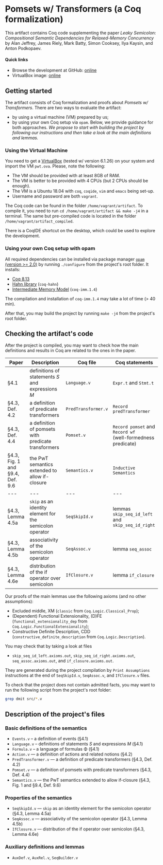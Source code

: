 # Pomsets w/ Transformers (a Coq formalization)

This artifact contains Coq code supplementing the paper _Leaky Semicolon: Compositional Semantic Dependencies for Relaxed-Memory Concurrency_ by 
Alan Jeffrey, James Riely, Mark Batty, Simon Cooksey, Ilya Kaysin, and Anton Podkopaev.

#### Quick links
- Browse the development at GitHub: [online](https://github.com/weakmemory/pwt)
- VirtualBox image: [online](https://podkopaev.net/popl22-pwt-artifact.html)

## Getting started
The artifact consists of Coq formalization and proofs about _Pomsets w/ Transformers_.
There are two ways to evaluate the artifact:
- by using a virtual machine (VM) prepared by us;
- by using your own Coq setup via `opam`.
Below, we provide guidance for both approaches.
*We propose to start with building the project by following our instructions and then take a look at the main definitions and lemmas.*

### Using the Virtual Machine 
You need to get a [VirtualBox](https://www.virtualbox.org/) (tested w/ version 6.1.26) on your system and import the VM
`pwt.ova`. Please, note the following:
- The VM should be provided with at least 8GB of RAM.
- The VM is better to be provided with 4 CPUs (but 2 CPUs should be enough).
- The VM is a Ubuntu 18.04 with `coq`, `coqide`, `vim` and `emacs` being set-up.
- Username and password are both `vagrant`.

The Coq code can be found in the folder `/home/vagrant/artifact`. To compile it,
you need to run `cd /home/vagrant/artifact && make -j4` in a terminal.
The same but pre-compiled code is located in the folder `/home/vagrant/artifact_compiled`.

There is a CoqIDE shortcut on the desktop, which could be used to explore the development.

### Using your own Coq setup with opam
All required dependencies can be installed via package manager [`opam` (version >= 2.0)](https://opam.ocaml.org/)
by running `./configure` from the project's root folder.
It installs:
- [Coq 8.13](https://coq.inria.fr)
- [Hahn library](https://github.com/vafeiadis/hahn) (`coq-hahn`)
- [Intermediate Memory Model](https://github.com/weakmemory/imm) (`coq-imm.1.4`)

The compilation and installation of `coq-imm.1.4` may take a lot of time (> 40 min).

After that, you may build the project by running `make -j4` from the project's root folder.

## Checking the artifact's code
After the project is compiled, you may want to check how the main definitions and results in Coq are related to the ones in the paper.

| Paper                                  | Description                                              | Coq file            | Coq statements                                                     |
| ---                                    | ---                                                      | ---                 | ---                                                                |
| §4.1                                   | definitions of statements _S_ and expressions _M_        | `Language.v`        | `Expr.t` and `Stmt.t`                                              |
| §4.3, Def. 4.2                         | a definition of predicate transformers                   | `PredTransformer.v` | `Record predTransformer`                                           |
| §4.3, Def. 4.4                         | a definition of pomsets with predicate transformers      | `Pomset.v`          | `Record pomset` and `Record wf` <br /> (well-formedness predicate) |
| §4.3, Fig. 1 and <br /> §9.4, Def. 9.6 | the PwT semantics extended to allow if-closure           | `Semantics.v`       | `Inductive Semantics`                                              |
| ---                                    | ---                                                      | ---                 | ---                                                                |
| §4.3, Lemma 4.5a                       | `skip` as an identity element for the semicolon operator | `SeqSkipId.v`       | lemmas  `skip_seq_id_left` <br /> and `skip_seq_id_right`          |
| §4.3, Lemma 4.5b                       | associativity of the semicolon operator                  | `SeqAssoc.v`        | lemma `seq_assoc`                                                  |
| §4.3, Lemma 4.6e                       | distribution of the if operator over semicolon           | `IfClosure.v`       | lemma `if_closure`                                                 |

Our proofs of the main lemmas use the following axioms (and no other assumptions):
- Excluded middle, XM (`classic` from `Coq.Logic.Classical_Prop`);
- (Dependent) Functional Extensionality, (D)FE (`functional_extensionality_dep` from `Coq.Logic.FunctionalExtensionality`);
- Constructive Definite Description, CDD (`constructive_definite_description` from `Coq.Logic.Description`).

You may check that by taking a look at files
- `skip_seq_id_left.axioms.out`, `skip_seq_id_right.axioms.out`, `seq_assoc.axioms.out`, and `if_closure.axioms.out`.

They are generated during the project compilation by `Print Assumptions` instructions at the end of `SeqSkipId.v`, `SeqAssoc.v`, and `IfClosure.v` files.

To check that the project does not contain admitted facts, you may want to run the following script from the project's root folder:

``` bash
grep dmit src/*.v

```

## Description of the project's files

### Basic definitions of the semantics
- `Events.v` – a definition of events (§4.1)
- `Language.v` – definitions of statements _S_ and expressions _M_ (§4.1)
- `Formula.v` – a language of formulas Φ (§4.1)
- `Action.v` — a definition of actions and related notions (§4.2)
- `PredTransformer.v` — a definition of predicate transformers (§4.3, Def. 4.2)
- `Pomset.v` — a definition of pomsets with predicate transformers (§4.3, Def. 4.4)
- `Semantics.v` — the PwT semantics extended to allow if-closure (§4.3, Fig. 1 and §9.4, Def. 9.6)

### Properties of the semantics
- `SeqSkipId.v` — `skip` as an identity element for the semicolon operator (§4.3, Lemma 4.5a)
- `SeqAssoc.v` — associativity of the semicolon operator (§4.3, Lemma 4.5b)
- `IfClosure.v` — distribution of the if operator over semicolon (§4.3, Lemma 4.6e)

### Auxiliary definitions and lemmas
- `AuxDef.v`, `AuxRel.v`, `SeqBuilder.v`
